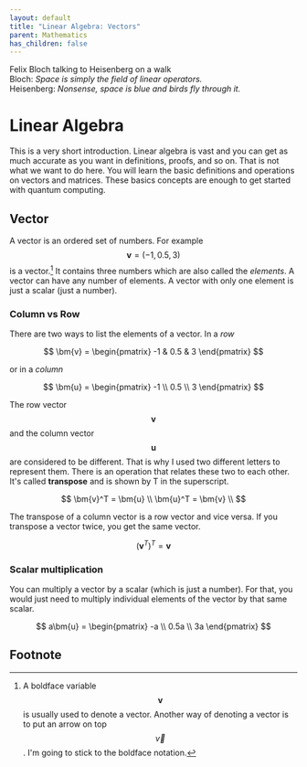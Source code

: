 ```yaml
---
layout: default
title: "Linear Algebra: Vectors"
parent: Mathematics
has_children: false
---
```


Felix Bloch talking to Heisenberg on a walk  
Bloch: _Space is simply the field of linear operators._  
Heisenberg: _Nonsense, space is blue and birds fly through it._

# Linear Algebra
This is a very short introduction. 
Linear algebra is vast and you can get as much accurate as you want in definitions, proofs, and so on. 
That is not what we want to do here. 
You will learn the basic definitions and operations on vectors and matrices. 
These basics concepts are enough to get started with quantum computing.

## Vector
A vector is an ordered set of numbers.
For example $$\bm{v} = (-1, 0.5, 3)$$ is a vector.[^1] 
It contains three numbers which are also called the _elements_. 
A vector can have any number of elements. 
A vector with only one element is just a scalar (just a number). 

### Column vs Row
There are two ways to list the elements of a vector. In a _row_ 

$$
\bm{v} = 
\begin{pmatrix}
-1 & 0.5 & 3
\end{pmatrix}
$$

or in a _column_ 

$$
\bm{u} = 
\begin{pmatrix}
-1 \\ 0.5 \\ 3
\end{pmatrix}
$$

The row vector $$\bm{v}$$ and the column vector $$\bm{u}$$ are considered to be different.
That is why I used two different letters to represent them. 
There is an operation that relates these two to each other. 
It's called **transpose** and is shown by T in the superscript. 

$$
\bm{v}^T = \bm{u} \\ 
\bm{u}^T = \bm{v} \\  
$$

The transpose of a column vector is a row vector and vice versa. 
If you transpose a vector twice, you get the same vector. 

$$
(\bm{v}^T)^T = \bm{v}
$$

### Scalar multiplication 
You can multiply a vector by a scalar (which is just a number). 
For that, you would just need to multiply individual elements of the vector by that same scalar. 

$$
a\bm{u} = 
\begin{pmatrix}
-a \\ 0.5a \\ 3a
\end{pmatrix}
$$




## Footnote
[^1]: A boldface variable $$\bm{v}$$ is usually used to denote a vector. Another way of denoting a vector is to put an arrow on top $$\overrightarrow{v}$$. I'm going to stick to the boldface notation. 


